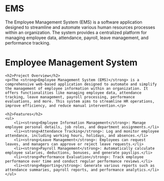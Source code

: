 # EMS
The Employee Management System (EMS) is a software application designed to streamline and automate various human resources processes within an organization. The system provides a centralized platform for managing employee data, attendance, payroll, leave management, and performance tracking.
<!DOCTYPE html>
<html lang="en">
<head>
    <meta charset="UTF-8">
    <meta name="viewport" content="width=device-width, initial-scale=1.0">
    <title>Employee Management System - README</title>
</head>
<body>
    <h1>Employee Management System</h1>

    <h2>Project Overview</h2>
    <p>The <strong>Employee Management System (EMS)</strong> is a comprehensive web-based application designed to automate and simplify the management of employee information within an organization. It offers functionalities like managing employee data, attendance tracking, leave management, payroll processing, performance evaluations, and more. This system aims to streamline HR operations, improve efficiency, and reduce manual intervention.</p>

    <h2>Features</h2>
    <ul>
        <li><strong>Employee Information Management</strong>: Manage employee personal details, job roles, and department assignments.</li>
        <li><strong>Attendance Tracking</strong>: Log and monitor employee attendance, including working hours, holidays, and absences.</li>
        <li><strong>Leave Management</strong>: Employees can request leaves, and managers can approve or reject leave requests.</li>
        <li><strong>Payroll Management</strong>: Automatically calculate employee salaries, deductions, bonuses, and generate payslips.</li>
        <li><strong>Performance Evaluation</strong>: Track employee performance over time and conduct regular performance reviews.</li>
        <li><strong>Reporting</strong>: Generate various reports such as attendance summaries, payroll reports, and performance analytics.</li>
    </ul>
